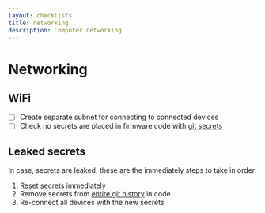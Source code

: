 ```yaml
---
layout: checklists
title: networking
description: Computer networking
---
```


# Networking

## WiFi

- [ ] Create separate subnet for connecting to connected devices
- [ ] Check no secrets are placed in firmware code with [git secrets](https://github.com/awslabs/git-secrets)

## Leaked secrets

In case, secrets are leaked, these are the immediately steps to take in order:

1. Reset secrets immediately
1. Remove secrets from [entire git history](https://rtyley.github.io/bfg-repo-cleaner/) in code
1. Re-connect all devices with the new secrets

